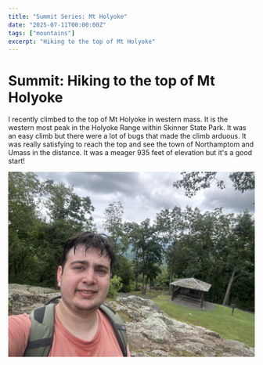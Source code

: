 ```yaml
---
title: "Summit Series: Mt Holyoke"
date: "2025-07-11T00:00:00Z"
tags: ["mountains"]
excerpt: "Hiking to the top of Mt Holyoke"
---
```


# Summit: Hiking to the top of Mt Holyoke

I recently climbed to the top of Mt Holyoke in western mass. It is the western most peak in the Holyoke Range within Skinner State Park. It was an easy climb but there were a lot of bugs that made the climb arduous. It was really satisfying to reach the top and see the town of Northamptom and Umass in the distance. It was a meager 935 feet of elevation but it's a good start!

![Alt text](/src/assets/BlogAssets/holyoke_summit.jpeg "Summit Photo")

